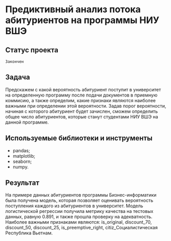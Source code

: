 # Предиктивный анализ потока абитуриентов на программы НИУ ВШЭ

## Статус проекта
`Закончен`

## Задача
Предскажем с какой вероятность абитуриент поступит в университет на определенную программу после подачи документов в приемную коммисию, а также определим, какие признаки являются наиболее важными при определении этой вероятности. Задав порог вероятности, начиная с которого абитуриент будет зачислен, сможем определить общее число абитуриентов, которые станут студентами НИУ ВШЭ на данной программе.

## Используемые библиотеки и инструменты
- pandas;
- matplotlib;
- seaborn;
- numpy.

## Результат
На примере данных абитуриентов программы Бизнес-информатики была получена модель, которая позволяет оценивать вероятность поступления каждого из абитуриентов в университет. Модель логистической регрессии получила метрику качества на тестовых данных, равную 0.891, и также прошла проверку на адекватность. Наиболее важными признаками являются: is_original, discount_70, discount_50, discount_25, is_preemptive_right, citiz_Социалистическая Республика Вьетнам.
